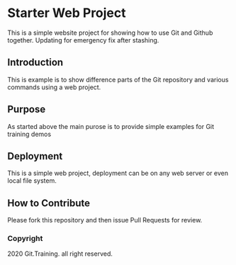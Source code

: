 # Starter Web Project
This is a simple website project for showing how to use Git and Github together. Updating for emergency fix after stashing.
## Introduction
This is example is to show difference parts of the Git repository and various commands using a web project.
## Purpose
As started above the main purose is to provide simple examples for Git training demos
## Deployment
This is a simple web project, deployment can be on any web server or even local file system.
## How to Contribute
Please fork this repository and then issue Pull Requests for review.
### Copyright 
2020 Git.Training. all right reserved.